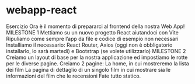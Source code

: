 # webapp-react

Esercizio
Ora è il momento di prepararci al frontend della nostra Web App!
MILESTONE 1
Mettiamo su un nuovo progetto React aiutandoci con Vite
Ripuliamo come sempre l’app da file e codice di esempio non necessari
Installiamo il necessario: React Router, Axios (oggi non è obbligatorio installarlo, lo sarà martedì) e Bootstrap (se volete utilizzarlo)
MILESTONE 2
Creiamo un layout di base per la nostra applicazione ed impostiamo le rotte per le diverse pagine.
Creiamo 2 pagine:
La home, in cui mostreremo la lista dei film
La pagina di dettaglio di un singolo film in cui mostrare sia le informazioni del film che le recensioni
Fate tutto statico.
